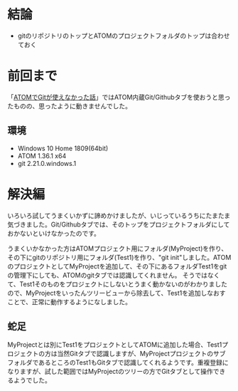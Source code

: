 <!--
title:   ATOMでGitが使えなかった話・解決編
tags:    ATOM,Git,ためした
id:      fdfd0826739ae6c66dc4
private: false
-->
# 結論
* gitのリポジトリのトップとATOMのプロジェクトフォルダのトップは合わせておく

# 前回まで
「[ATOMでGitが使えなかった話](2019-05-11_ATOM_Git_bdd2006982ae5ee517eb.md)」ではATOM内蔵Git/Githubタブを使おうと思ったものの、思ったように動きませんでした。

## 環境

* Windows 10 Home 1809(64bit)
* ATOM 1.36.1 x64
* git 2.21.0.windows.1

# 解決編

いろいろ試してうまくいかずに諦めかけましたが、いじっているうちにたまたま気づきました。Git/Githubタブでは、そのトップをプロジェクトフォルダにしておかないといけなかったのです。

うまくいかなかった方はATOMプロジェクト用にフォルダ(MyProject)を作り、その下にgitのリポジトリ用にフォルダ(Test1)を作り、"git init"しました。ATOMのプロジェクトとしてMyProjectを追加して、その下にあるフォルダTest1をgitの管理下にしても、ATOMのgitタブでは認識してくれません。
そうではなくて、Test1そのものをプロジェクトにしないとうまく動かないのがわかりましたので、MyProjectをいったんツリービューから除去して、Test1を追加しなおすことで、正常に動作するようになしました。

## 蛇足

MyProjectとは別にTest1をプロジェクトとしてATOMに追加した場合、Test1プロジェクトの方は当然Gitタブで認識しますが、MyProjectプロジェクトのサブフォルダであるところのTest1もGitタブで認識してくれるようです。重複登録になりますが、試した範囲ではMyProjectのツリーの方でGitタブとして操作できるようでした。